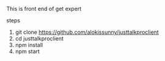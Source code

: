 This is front end of get expert

steps 
1. git clone https://github.com/alokissunny/justtalkproclient
2. cd justtalkproclient
3. npm install
4. npm start
